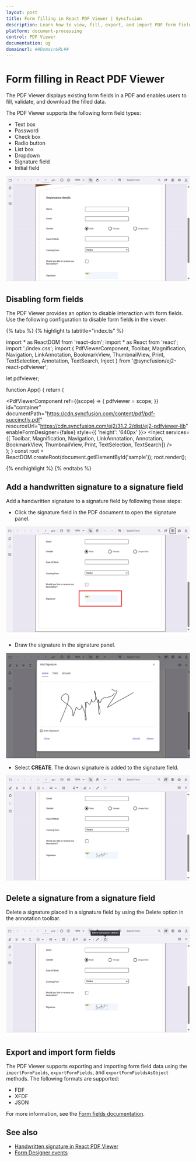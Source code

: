 ```yaml
---
layout: post
title: Form filling in React PDF Viewer | Syncfusion
description: Learn how to view, fill, export, and import PDF form fields using the Syncfusion React PDF Viewer, including disabling interaction and working with signatures.
platform: document-processing
control: PDF Viewer
documentation: ug
domainurl: ##DomainURL##
---
```


# Form filling in React PDF Viewer

The PDF Viewer displays existing form fields in a PDF and enables users to fill, validate, and download the filled data.

The PDF Viewer supports the following form field types:

* Text box
* Password
* Check box
* Radio button
* List box
* Dropdown
* Signature field
* Initial field

![Form filling in React PDF Viewer](./images/form-filling.png)

## Disabling form fields

The PDF Viewer provides an option to disable interaction with form fields. Use the following configuration to disable form fields in the viewer.

{% tabs %}
{% highlight ts tabtitle="index.ts" %}

import * as ReactDOM from 'react-dom';
import * as React from 'react';
import './index.css';
import { PdfViewerComponent, Toolbar, Magnification, Navigation, LinkAnnotation, BookmarkView,
         ThumbnailView, Print, TextSelection, Annotation, TextSearch, Inject } from '@syncfusion/ej2-react-pdfviewer';

let pdfviewer;

function App() {
  return (<div>
      <PdfViewerComponent
        ref={(scope) => { pdfviewer = scope; }}
        id="container"
        documentPath="https://cdn.syncfusion.com/content/pdf/pdf-succinctly.pdf"
        resourceUrl="https://cdn.syncfusion.com/ej2/31.2.2/dist/ej2-pdfviewer-lib"
        enableFormDesigner={false}
                style={{ 'height': '640px' }}>
              <Inject services={[ Toolbar, Magnification, Navigation, LinkAnnotation, Annotation,
                                  BookmarkView, ThumbnailView, Print, TextSelection, TextSearch]} />
      </PdfViewerComponent>
    </div>
  );
}
const root = ReactDOM.createRoot(document.getElementById('sample'));
root.render(<App />);

{% endhighlight %}
{% endtabs %}

## Add a handwritten signature to a signature field

Add a handwritten signature to a signature field by following these steps:

* Click the signature field in the PDF document to open the signature panel.

![Signature field in React PDF Viewer](./images/form-filling-signature.png)

* Draw the signature in the signature panel.

![Signature panel in React PDF Viewer](./images/form-filling-signature-dialog.png)

* Select **CREATE**. The drawn signature is added to the signature field.

![Signature added in React PDF Viewer](./images/form-filling-signature-signed.png)

## Delete a signature from a signature field

Delete a signature placed in a signature field by using the Delete option in the annotation toolbar.

![Deleting a signature in React PDF Viewer](./images/form-filling-signature-del.png)

## Export and import form fields

The PDF Viewer supports exporting and importing form field data using the `importFormFields`, `exportFormFields`, and `exportFormFieldsAsObject` methods. The following formats are supported:

* FDF
* XFDF
* JSON

For more information, see the [Form fields documentation](https://help.syncfusion.com/document-processing/pdf/pdf-viewer/react/form-designer/create-programmatically#export-and-import-form-fields).

## See also

* [Handwritten signature in React PDF Viewer](./annotation/signature-annotation)
* [Form Designer events](./form-designer/form-field-events)
